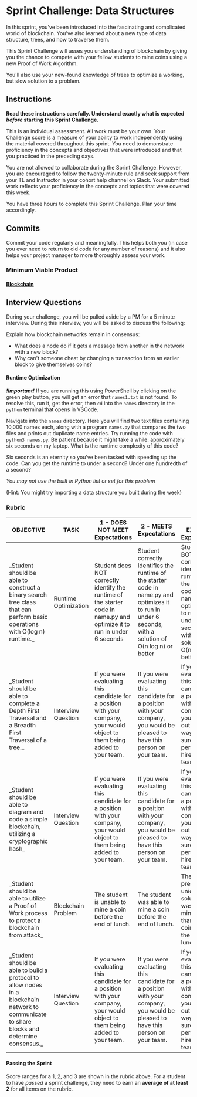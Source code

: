 # Sprint Challenge: Data Structures

In this sprint, you've been introduced into the fascinating and complicated world of blockchain.  You've also learned about a new type of data structure, trees, and how to traverse them.  

This Sprint Challenge will asses you understanding of blockchain by giving you the chance to compete with your fellow students to mine coins using a new Proof of Work Algorithm.

You'll also use your new-found knowledge of trees to optimize a working, but slow solution to a problem.  

## Instructions

**Read these instructions carefully. Understand exactly what is expected _before_ starting this Sprint Challenge.**

This is an individual assessment. All work must be your own. Your Challenge score is a measure of your ability to work independently using the material covered throughout this sprint. You need to demonstrate proficiency in the concepts and objectives that were introduced and that you practiced in the preceding days.

You are not allowed to collaborate during the Sprint Challenge. However, you are encouraged to follow the twenty-minute rule and seek support from your TL and Instructor in your cohort help channel on Slack. Your submitted work reflects your proficiency in the concepts and topics that were covered this week.

You have three hours to complete this Sprint Challenge. Plan your time accordingly.

## Commits

Commit your code regularly and meaningfully. This helps both you (in case you ever need to return to old code for any number of reasons) and it also helps your project manager to more thoroughly assess your work.

### Minimum Viable Product

#### [Blockchain](https://github.com/LambdaSchool/Sprint-Challenge--Hash-BC/tree/master/blockchain)

## Interview Questions

During your challenge, you will be pulled aside by a PM for a 5 minute interview. During this interview, you will be asked to discuss the following:

Explain how blockchain networks remain in consensus:
* What does a node do if it gets a message from another in the network with a new block?
* Why can't someone cheat by changing a transaction from an earlier block to give themselves coins?

#### Runtime Optimization

***!Important!*** If you are running this using PowerShell by clicking on the green play button, you will get an error that `names1.txt` is not found.  To resolve this, run it, get the error, then `cd` into the `names` directory in the `python` terminal that opens in VSCode.

Navigate into the `names` directory. Here you will find two text files containing 10,000 names each, along with a program `names.py` that compares the two files and prints out duplicate name entries. Try running the code with `python3 names.py`. Be patient because it might take a while: approximately six seconds on my laptop. What is the runtime complexity of this code?

Six seconds is an eternity so you've been tasked with speeding up the code. Can you get the runtime to under a second? Under one hundredth of a second?

*You may not use the built in Python list or set for this problem*

(Hint: You might try importing a data structure you built during the week)


### Rubric

| OBJECTIVE                                                                                                                                      | TASK                 | 1 \- DOES NOT MEET Expectations                                                                                              | 2 \- MEETS Expectations                                                                                                                                        | 3 \- EXCEEDS Expectations                                                                                                                                        | SCORE |
|------------------------------------------------------------------------------------------------------------------------------------------------|----------------------|------------------------------------------------------------------------------------------------------------------------------|----------------------------------------------------------------------------------------------------------------------------------------------------------------|------------------------------------------------------------------------------------------------------------------------------------------------------------------|-------|
| \_Student should be able to construct a binary search tree class that can perform basic operations with O\(log n\) runtime\.\_                 | Runtime Optimization | Student does NOT correctly identify the runtime of the starter code in name\.py and optimize it to run in under 6 seconds    | Student correctly identifies the runtime of the starter code in name\.py and optimizes it to run in under 6 seconds, with a solution of O\(n log n\) or better | Student does BOTH correctly identify the runtime of the starter code in name\.py and optimizes it to run in under 6 seconds, with a solution of O\(n\) or better |
| \_Student should be able to complete a Depth First Traversal and a Breadth First Traversal of a tree\.\_                                       | Interview Question   | If you were evaluating this candidate for a position with your company, your would object to them being added to your team\. | If you were evaluating this candidate for a position with your company, you would be pleased to have this person on your team\.                                | If you were evaluating this candidate for a position with your company, you would go out of your way to make sure this person is hired for your team\.           |
| \_Student should be able to diagram and code a simple blockchain, utilizing a cryptographic hash\_                                             | Interview Question   | If you were evaluating this candidate for a position with your company, your would object to them being added to your team\. | If you were evaluating this candidate for a position with your company, you would be pleased to have this person on your team\.                                | If you were evaluating this candidate for a position with your company, you would go out of your way to make sure this person is hired for your team\.           |
| \_Student should be able to utilize a Proof of Work process to protect a blockchain from attack\_                                              | Blockchain Problem   | The student is unable to mine a coin before the end of lunch\.                                                               | The student was able to mine a coin before the end of lunch\.                                                                                                  | The student presented a unique solution that was able to mine more than 100 coins before the end of lunch\.                                                      |
| \_Student should be able to build a protocol to allow nodes in a blockchain network to communicate to share blocks and determine consensus\.\_ | Interview Question   | If you were evaluating this candidate for a position with your company, your would object to them being added to your team\. | If you were evaluating this candidate for a position with your company, you would be pleased to have this person on your team\.                                | If you were evaluating this candidate for a position with your company, you would go out of your way to make sure this person is hired for your team\.           |



#### Passing the Sprint
Score ranges for a 1, 2, and 3 are shown in the rubric above. For a student to have _passed_ a sprint challenge, they need to earn an **average of at least 2** for all items on the rubric.
